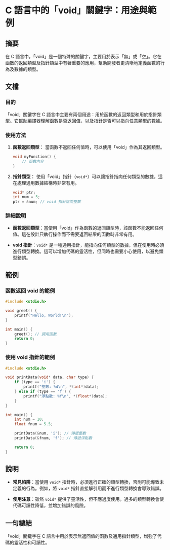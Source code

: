 <!--
Meta Description: # C 語言中的「void」關鍵字：用途與範例 ## 摘要 在 C 語言中，「void」是一個特殊的關鍵字，主要用於表示「無」或「空」。它在函數的返回類型及指針類型中有著重要的應用，幫助開發者更清晰地定義函數的行為及數據的類型。 ## 文檔 ### 目的 「void」關鍵字在 C 語言中主要有兩個用...
Meta Keywords: void, int, num, printf, printdata
-->

# C 語言中的「void」關鍵字：用途與範例

## 摘要
在 C 語言中，「void」是一個特殊的關鍵字，主要用於表示「無」或「空」。它在函數的返回類型及指針類型中有著重要的應用，幫助開發者更清晰地定義函數的行為及數據的類型。

## 文檔
### 目的
「void」關鍵字在 C 語言中主要有兩個用途：用於函數的返回類型和用於指針類型。它幫助編譯器理解函數是否返回值，以及指針是否可以指向任意類型的數據。

### 使用方法
1. **函數返回類型**：
   當函數不返回任何值時，可以使用「void」作為其返回類型。
   ```c
   void myFunction() {
       // 函數內容
   }
   ```

2. **指針類型**：
   使用「void」指針（`void*`）可以讓指針指向任何類型的數據，這在處理通用數據結構時非常有用。
   ```c
   void* ptr;
   int num = 5;
   ptr = &num; // void 指針指向整數
   ```

### 詳細說明
- **函數返回類型**：當使用「void」作為函數的返回類型時，該函數不能返回任何值。這在設計只執行操作而不需要返回結果的函數時非常有用。
  
- **void 指針**：`void*` 是一種通用指針，能指向任何類型的數據，但在使用時必須進行類型轉換。這可以增加代碼的靈活性，但同時也需要小心使用，以避免類型錯誤。

## 範例
### 函數返回 void 的範例
```c
#include <stdio.h>

void greet() {
    printf("Hello, World!\n");
}

int main() {
    greet(); // 調用函數
    return 0;
}
```

### 使用 void 指針的範例
```c
#include <stdio.h>

void printData(void* data, char type) {
    if (type == 'i') {
        printf("整數: %d\n", *(int*)data);
    } else if (type == 'f') {
        printf("浮點數: %f\n", *(float*)data);
    }
}

int main() {
    int num = 10;
    float fnum = 5.5;

    printData(&num, 'i'); // 傳遞整數
    printData(&fnum, 'f'); // 傳遞浮點數

    return 0;
}
```

## 說明
- **常見陷阱**：當使用 `void*` 指針時，必須進行正確的類型轉換，否則可能導致未定義的行為。例如，將 `void*` 指針直接解引用而不進行類型轉換會導致錯誤。

- **使用注意**：雖然 `void*` 提供了靈活性，但不應過度使用。過多的類型轉換會使代碼可讀性降低，並增加錯誤的風險。

## 一句總結
「void」關鍵字在 C 語言中用於表示無返回值的函數及通用指針類型，增強了代碼的靈活性和可讀性。